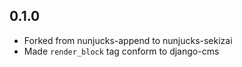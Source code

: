 ## 0.1.0

- Forked from nunjucks-append to nunjucks-sekizai
- Made `render_block` tag conform to django-cms
